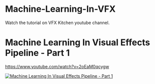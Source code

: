 # Machine-Learning-In-VFX
Watch the tutorial on VFX Kitchen youtube channel.

# Machine Learning In Visual Effects Pipeline - Part 1
https://www.youtube.com/watch?v=2oEaM0qcygw

[![Machine Learning In Visual Effects Pipeline - Part 1](http://i3.ytimg.com/vi/2oEaM0qcygw/maxresdefault.jpg)](https://www.youtube.com/watch?v=2oEaM0qcygw)
